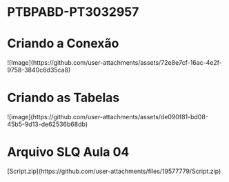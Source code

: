 # PTBPABD-PT3032957

<h1>Criando a Conexão</h1>
![Image](https://github.com/user-attachments/assets/72e8e7cf-16ac-4e2f-9758-3840c6d35ca8)

<h1>Criando as Tabelas</h1>
![image](https://github.com/user-attachments/assets/de090f81-bd08-45b5-9d13-de62536b68db)

<h1>Arquivo SLQ Aula 04 </h1>
[Script.zip](https://github.com/user-attachments/files/19577779/Script.zip)
